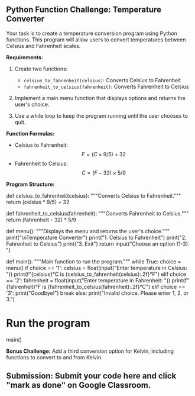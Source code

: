 ## Python Function Challenge: Temperature Converter

Your task is to create a temperature conversion program using Python functions. This program will allow users to convert temperatures between Celsius and Fahrenheit scales.

**Requirements:**

1. Create two functions:
   - `celsius_to_fahrenheit(celsius)`: Converts Celsius to Fahrenheit
   - `fahrenheit_to_celsius(fahrenheit)`: Converts Fahrenheit to Celsius

2. Implement a main menu function that displays options and returns the user's choice.

3. Use a while loop to keep the program running until the user chooses to quit.

**Function Formulas:**
- Celsius to Fahrenheit: $$F = (C \times 9/5) + 32$$
- Fahrenheit to Celsius: $$C = (F - 32) \times 5/9$$

**Program Structure:**

def celsius_to_fahrenheit(celsius):
    """Converts Celsius to Fahrenheit.""" 
    return (celsius * 9/5) + 32 
    
def fahrenheit_to_celsius(fahrenheit):
       """Converts Fahrenheit to Celsius.""" 
       return (fahrenheit - 32) * 5/9 
       
def menu():
    """Displays the menu and returns the user's choice.""" 
    print("\nTemperature Converter") 
    print("1. Celsius to Fahrenheit") 
    print("2. Fahrenheit to Celsius") 
    print("3. Exit")
    return input("Choose an option (1-3): ") 
    
def main(): 
    """Main function to run the program.""" 
    while True: 
        choice = menu() 
        if choice == '1': 
        celsius = float(input("Enter temperature in Celsius: ")) 
        print(f"{celsius}°C is {celsius_to_fahrenheit(celsius):.2f}°F") 
        elif choice == '2': 
             fahrenheit = float(input("Enter temperature in Fahrenheit: ")) 
             print(f"{fahrenheit}°F is {fahrenheit_to_celsius(fahrenheit):.2f}°C") 
        elif choice == '3': 
             print("Goodbye!") 
             break 
         else: 
            print("Invalid choice. Please enter 1, 2, or 3.") 
# Run the program 
main()


**Bonus Challenge:**
Add a third conversion option for Kelvin, including functions to convert to and from Kelvin.

## Submission:  Submit your code here and click "mark as done" on Google Classroom.
